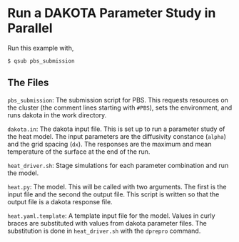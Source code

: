 Run a DAKOTA Parameter Study in Parallel
========================================

Run this example with,

    $ qsub pbs_submission

The Files
---------

`pbs_submission`: The submission script for PBS. This requests resources on
the cluster (the comment lines starting with `#PBS`), sets the environment,
and runs dakota in the work directory.

`dakota.in`: The dakota input file. This is set up to run a parameter
study of the heat model. The input parameters are the diffusivity
constance (`alpha`) and the grid spacing (`dx`). The responses are the
maximum and mean temperature of the surface at the end of the run.

`heat_driver.sh`: Stage simulations for each parameter combination and
run the model.

`heat.py`: The model. This will be called with two arguments. The first is
the input file and the second the output file. This script is written so
that the output file is a dakota response file.

`heat.yaml.template`: A template input file for the model. Values in curly
braces are substituted with values from dakota parameter files. The
substitution is done in `heat_driver.sh` with the `dprepro` command.
